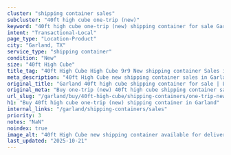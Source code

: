 ```yaml
---
cluster: "shipping container sales"
subcluster: "40ft high cube one-trip (new)"
keyword: "40ft high cube one-trip (new) shipping container for sale Garland, TX"
intent: "Transactional-Local"
page_type: "Location-Product"
city: "Garland, TX"
service_type: "shipping container"
condition: "New"
size: "40ft High Cube"
title_tag: "40ft High Cube High Cube 9r9 New shipping container Sales in Garland | LC Container"
meta_description: "40ft High Cube new shipping container sales in Garland. High cube containers with extra height. Fast delivery, competitive pricing. Serving shipping containers area. Quote ID: NW9. Call (214) 524-4168 for your free quote today."
original_title: "Garland 40ft high cube shipping container for sale | LC"
original_meta: "Buy one-trip (new) 40ft high cube shipping container sale with local delivery in Garland, TX. LC Container — local Since 2003. Request a fast quote today."
url_slug: "/garland/buy/40ft-high-cube/shipping-containers/one-trip-new"
h1: "Buy 40ft high cube one-trip (new) shipping container in Garland"
internal_links: "/garland/shipping-containers/sales"
priority: 3
notes: "NaN"
noindex: true
image_alt: "40ft High Cube new shipping container available for delivery in Garland"
last_updated: "2025-10-21"
---
```


<!-- TODO: Add unique city/inventory copy, images, and internal links here. -->
